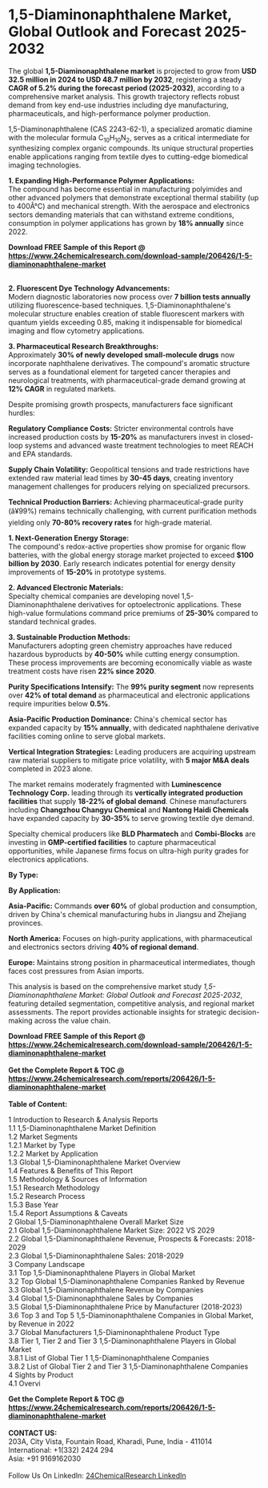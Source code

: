 <h1>1,5-Diaminonaphthalene Market, Global Outlook and Forecast 2025-2032</h1><p>The global <strong>1,5-Diaminonaphthalene market</strong> is projected to grow from <strong>USD 32.5 million in 2024 to USD 48.7 million by 2032</strong>, registering a steady <strong>CAGR of 5.2% during the forecast period (2025-2032)</strong>, according to a comprehensive market analysis. This growth trajectory reflects robust demand from key end-use industries including dye manufacturing, pharmaceuticals, and high-performance polymer production.</p><p>1,5-Diaminonaphthalene (CAS 2243-62-1), a specialized aromatic diamine with the molecular formula C<sub>10</sub>H<sub>10</sub>N<sub>2</sub>, serves as a critical intermediate for synthesizing complex organic compounds. Its unique structural properties enable applications ranging from textile dyes to cutting-edge biomedical imaging technologies.</p><p><strong>1. Expanding High-Performance Polymer Applications:</strong><br>
The compound has become essential in manufacturing polyimides and other advanced polymers that demonstrate exceptional thermal stability (up to 400Â°C) and mechanical strength. With the aerospace and electronics sectors demanding materials that can withstand extreme conditions, consumption in polymer applications has grown by <strong>18% annually</strong> since 2022.</p><div><b>Download FREE Sample of this Report @ 
            <a href="https://www.24chemicalresearch.com/download-sample/206426/1-5-diaminonaphthalene-market">
            https://www.24chemicalresearch.com/download-sample/206426/1-5-diaminonaphthalene-market</a></b></div><br><p><strong>2. Fluorescent Dye Technology Advancements:</strong><br>
Modern diagnostic laboratories now process over <strong>7 billion tests annually</strong> utilizing fluorescence-based techniques. 1,5-Diaminonaphthalene's molecular structure enables creation of stable fluorescent markers with quantum yields exceeding 0.85, making it indispensable for biomedical imaging and flow cytometry applications.</p><p><strong>3. Pharmaceutical Research Breakthroughs:</strong><br>
Approximately <strong>30% of newly developed small-molecule drugs</strong> now incorporate naphthalene derivatives. The compound's aromatic structure serves as a foundational element for targeted cancer therapies and neurological treatments, with pharmaceutical-grade demand growing at <strong>12% CAGR</strong> in regulated markets.</p><p>Despite promising growth prospects, manufacturers face significant hurdles:</p><p><strong>Regulatory Compliance Costs:</strong> Stricter environmental controls have increased production costs by <strong>15-20%</strong> as manufacturers invest in closed-loop systems and advanced waste treatment technologies to meet REACH and EPA standards.</p><p><strong>Supply Chain Volatility:</strong> Geopolitical tensions and trade restrictions have extended raw material lead times by <strong>30-45 days</strong>, creating inventory management challenges for producers relying on specialized precursors.</p><p><strong>Technical Production Barriers:</strong> Achieving pharmaceutical-grade purity (â¥99%) remains technically challenging, with current purification methods yielding only <strong>70-80% recovery rates</strong> for high-grade material.</p><p><strong>1. Next-Generation Energy Storage:</strong><br>
The compound's redox-active properties show promise for organic flow batteries, with the global energy storage market projected to exceed <strong>$100 billion by 2030</strong>. Early research indicates potential for energy density improvements of <strong>15-20%</strong> in prototype systems.</p><p><strong>2. Advanced Electronic Materials:</strong><br>
Specialty chemical companies are developing novel 1,5-Diaminonaphthalene derivatives for optoelectronic applications. These high-value formulations command price premiums of <strong>25-30%</strong> compared to standard technical grades.</p><p><strong>3. Sustainable Production Methods:</strong><br>
Manufacturers adopting green chemistry approaches have reduced hazardous byproducts by <strong>40-50%</strong> while cutting energy consumption. These process improvements are becoming economically viable as waste treatment costs have risen <strong>22% since 2020</strong>.</p><p><strong>Purity Specifications Intensify:</strong> The <strong>99% purity segment</strong> now represents over <strong>42% of total demand</strong> as pharmaceutical and electronic applications require impurities below <strong>0.5%</strong>.</p><p><strong>Asia-Pacific Production Dominance:</strong> China's chemical sector has expanded capacity by <strong>15% annually</strong>, with dedicated naphthalene derivative facilities coming online to serve global markets.</p><p><strong>Vertical Integration Strategies:</strong> Leading producers are acquiring upstream raw material suppliers to mitigate price volatility, with <strong>5 major M&amp;A deals</strong> completed in 2023 alone.</p><p>The market remains moderately fragmented with <strong>Luminescence Technology Corp.</strong> leading through its <strong>vertically integrated production facilities</strong> that supply <strong>18-22% of global demand</strong>. Chinese manufacturers including <strong>Changzhou Changyu Chemical</strong> and <strong>Nantong Haidi Chemicals</strong> have expanded capacity by <strong>30-35%</strong> to serve growing textile dye demand.</p><p>Specialty chemical producers like <strong>BLD Pharmatech</strong> and <strong>Combi-Blocks</strong> are investing in <strong>GMP-certified facilities</strong> to capture pharmaceutical opportunities, while Japanese firms focus on ultra-high purity grades for electronics applications.</p><p><strong>By Type:</strong></p><p><strong>By Application:</strong></p><p><strong>Asia-Pacific:</strong> Commands <strong>over 60%</strong> of global production and consumption, driven by China's chemical manufacturing hubs in Jiangsu and Zhejiang provinces.</p><p><strong>North America:</strong> Focuses on high-purity applications, with pharmaceutical and electronics sectors driving <strong>40% of regional demand</strong>.</p><p><strong>Europe:</strong> Maintains strong position in pharmaceutical intermediates, though faces cost pressures from Asian imports.</p><p>This analysis is based on the comprehensive market study <em>1,5-Diaminonaphthalene Market: Global Outlook and Forecast 2025-2032</em>, featuring detailed segmentation, competitive analysis, and regional market assessments. The report provides actionable insights for strategic decision-making across the value chain.</p><div><b>Download FREE Sample of this Report @ 
            <a href="https://www.24chemicalresearch.com/download-sample/206426/1-5-diaminonaphthalene-market">
            https://www.24chemicalresearch.com/download-sample/206426/1-5-diaminonaphthalene-market</a></b></div><br><div><b>Get the Complete Report & TOC @ 
            <a href="https://www.24chemicalresearch.com/reports/206426/1-5-diaminonaphthalene-market">
            https://www.24chemicalresearch.com/reports/206426/1-5-diaminonaphthalene-market</a></b></div><br>
            <b>Table of Content:</b><p>1 Introduction to Research & Analysis Reports<br />
    1.1 1,5-Diaminonaphthalene Market Definition<br />
    1.2 Market Segments<br />
        1.2.1 Market by Type<br />
        1.2.2 Market by Application<br />
    1.3 Global 1,5-Diaminonaphthalene Market Overview<br />
    1.4 Features & Benefits of This Report<br />
    1.5 Methodology & Sources of Information<br />
        1.5.1 Research Methodology<br />
        1.5.2 Research Process<br />
        1.5.3 Base Year<br />
        1.5.4 Report Assumptions & Caveats<br />
2 Global 1,5-Diaminonaphthalene Overall Market Size<br />
    2.1 Global 1,5-Diaminonaphthalene Market Size: 2022 VS 2029<br />
    2.2 Global 1,5-Diaminonaphthalene Revenue, Prospects & Forecasts: 2018-2029<br />
    2.3 Global 1,5-Diaminonaphthalene Sales: 2018-2029<br />
3 Company Landscape<br />
    3.1 Top 1,5-Diaminonaphthalene Players in Global Market<br />
    3.2 Top Global 1,5-Diaminonaphthalene Companies Ranked by Revenue<br />
    3.3 Global 1,5-Diaminonaphthalene Revenue by Companies<br />
    3.4 Global 1,5-Diaminonaphthalene Sales by Companies<br />
    3.5 Global 1,5-Diaminonaphthalene Price by Manufacturer (2018-2023)<br />
    3.6 Top 3 and Top 5 1,5-Diaminonaphthalene Companies in Global Market, by Revenue in 2022<br />
    3.7 Global Manufacturers 1,5-Diaminonaphthalene Product Type<br />
    3.8 Tier 1, Tier 2 and Tier 3 1,5-Diaminonaphthalene Players in Global Market<br />
        3.8.1 List of Global Tier 1 1,5-Diaminonaphthalene Companies<br />
        3.8.2 List of Global Tier 2 and Tier 3 1,5-Diaminonaphthalene Companies<br />
4 Sights by Product<br />
    4.1 Overvi</p><div><b>Get the Complete Report & TOC @ 
            <a href="https://www.24chemicalresearch.com/reports/206426/1-5-diaminonaphthalene-market">
            https://www.24chemicalresearch.com/reports/206426/1-5-diaminonaphthalene-market</a></b></div><br><b>CONTACT US:</b><br>
            203A, City Vista, Fountain Road, Kharadi, Pune, India - 411014<br>
            International: +1(332) 2424 294<br>
            Asia: +91 9169162030 <br><br>
            Follow Us On LinkedIn: <a href="https://www.linkedin.com/company/24chemicalresearch/">24ChemicalResearch LinkedIn</a>